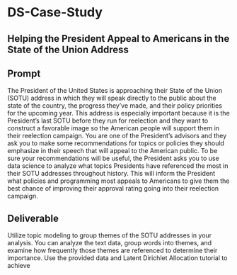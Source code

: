# DS-Case-Study
## Helping the President Appeal to Americans in the State of the Union Address

## Prompt
The President of the United States is approaching their State of the Union (SOTU) address in which they will speak directly to the public about the state of the country, the progress they’ve made, and their policy priorities for the upcoming year. This address is especially important because it is the President’s last SOTU before they run for reelection and they want to construct a favorable image so the American people will support them in their reelection campaign. You are one of the President’s advisors and they ask you to make some recommendations for topics or policies they should emphasize in their speech that will appeal to the American public. To be sure your recommendations will be useful, the President asks you to use data science to analyze what topics Presidents have referenced the most in their SOTU addresses throughout history. This will inform the President what policies and programming most appeals to Americans to give them the best chance of improving their approval rating going into their reelection campaign.

## Deliverable 
Utilize topic modeling to group themes of the SOTU addresses in your analysis. You can analyze the text data, group words into themes, and examine how frequently those themes are referenced to determine their importance. Use the provided data and Latent Dirichlet Allocation tutorial to achieve 

